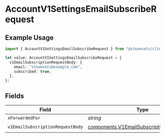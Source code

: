 # AccountV1SettingsEmailSubscribeRequest

## Example Usage

```typescript
import { AccountV1SettingsEmailSubscribeRequest } from "@steamsets/client-ts/models/operations";

let value: AccountV1SettingsEmailSubscribeRequest = {
  v1EmailSubscriptionRequestBody: {
    email: "steamsets@example.com",
    subscribed: true,
  },
};
```

## Fields

| Field                                                                                                  | Type                                                                                                   | Required                                                                                               | Description                                                                                            |
| ------------------------------------------------------------------------------------------------------ | ------------------------------------------------------------------------------------------------------ | ------------------------------------------------------------------------------------------------------ | ------------------------------------------------------------------------------------------------------ |
| `xForwardedFor`                                                                                        | *string*                                                                                               | :heavy_minus_sign:                                                                                     | N/A                                                                                                    |
| `v1EmailSubscriptionRequestBody`                                                                       | [components.V1EmailSubscriptionRequestBody](../../models/components/v1emailsubscriptionrequestbody.md) | :heavy_check_mark:                                                                                     | N/A                                                                                                    |